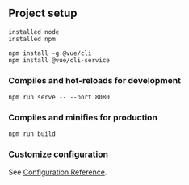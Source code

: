 
## Project setup
```
installed node
installed npm

npm install -g @vue/cli
npm install @vue/cli-service
```

### Compiles and hot-reloads for development
```
npm run serve -- --port 8080
```

### Compiles and minifies for production
```
npm run build
```

### Customize configuration
See [Configuration Reference](https://cli.vuejs.org/config/).
